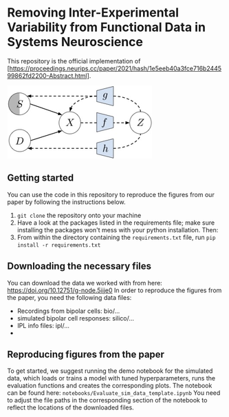 # Removing Inter-Experimental Variability from Functional Data in Systems Neuroscience 

This repository is the official implementation of [https://proceedings.neurips.cc/paper/2021/hash/1e5eeb40a3fce716b244599862fd2200-Abstract.html]. 

![schematic](framework.jpg)

## Getting started

You can use the code in this repository to reproduce the figures from our paper by following the instructions below.
1. ```git clone``` the repository onto your machine
2. Have a look at the packages listed in the requirements file; make sure installing the packages won't mess with your python installation. Then: 
3. From within the directory containing the ```requirements.txt``` file, run ```pip install -r requirements.txt```

## Downloading the necessary files
You can download the data we worked with from here: https://doi.org/10.12751/g-node.5iije0 
In order to reproduce the figures from the paper, you need the following data files:
- Recordings from bipolar cells: bio/...
- simulated bipolar cell responses: silico/...
- IPL info files: ipl/...
- 
## Reproducing figures from the paper 

To get started, we suggest running the demo notebook for the simulated data, which loads or trains a model with tuned hyperparameters, runs the evaluation functions and creates the corresponding plots.
The notebook can be found here: ```notebooks/Evaluate_sim_data_template.ipynb```
You need to adjust the file paths in the corresponding section of the notebook to reflect the locations of the downloaded files.
